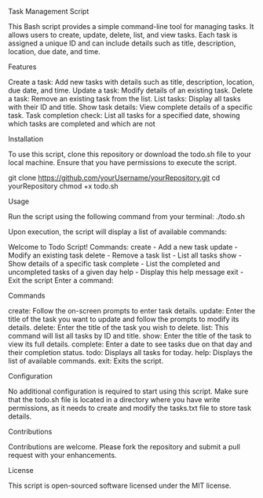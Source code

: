 Task Management Script

This Bash script provides a simple command-line tool for managing tasks. It allows users to create, update, delete, list, and view tasks. Each task is assigned a unique ID and can include details such as title, description, location, due date, and time.

Features

Create a task: Add new tasks with details such as title, description, location, due date, and time.
Update a task: Modify details of an existing task.
Delete a task: Remove an existing task from the list.
List tasks: Display all tasks with their ID and title.
Show task details: View complete details of a specific task.
Task completion check: List all tasks for a specified date, showing which tasks are completed and which are not

Installation

To use this script, clone this repository or download the todo.sh file to your local machine. Ensure that you have permissions to execute the script.

git clone https://github.com/yourUsername/yourRepository.git
cd yourRepository
chmod +x todo.sh

Usage

Run the script using the following command from your terminal:
./todo.sh

Upon execution, the script will display a list of available commands:

Welcome to Todo Script!
Commands:
    create - Add a new task
    update - Modify an existing task
    delete - Remove a task
    list   - List all tasks
    show   - Show details of a specific task
    complete - List the completed and uncompleted tasks of a given day
    help   - Display this help message
    exit   - Exit the script
Enter a command:

Commands

create: Follow the on-screen prompts to enter task details.
update: Enter the title of the task you want to update and follow the prompts to modify its details.
delete: Enter the title of the task you wish to delete.
list: This command will list all tasks by ID and title.
show: Enter the title of the task to view its full details.
complete: Enter a date to see tasks due on that day and their completion status.
todo: Displays all tasks for today.
help: Displays the list of available commands.
exit: Exits the script.



Configuration

No additional configuration is required to start using this script. Make sure that the todo.sh file is located in a directory where you have write permissions, as it needs to create and modify the tasks.txt file to store task details.

Contributions

Contributions are welcome. Please fork the repository and submit a pull request with your enhancements.

License

This script is open-sourced software licensed under the MIT license.

